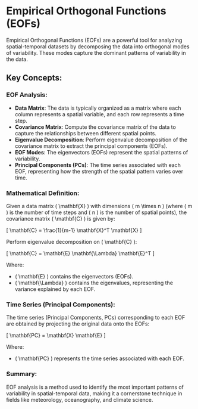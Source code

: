 
# Empirical Orthogonal Functions (EOFs)

Empirical Orthogonal Functions (EOFs) are a powerful tool for analyzing spatial-temporal datasets by decomposing the data into orthogonal modes of variability. These modes capture the dominant patterns of variability in the data.

## Key Concepts:

### EOF Analysis:
- **Data Matrix**: The data is typically organized as a matrix where each column represents a spatial variable, and each row represents a time step.
- **Covariance Matrix**: Compute the covariance matrix of the data to capture the relationships between different spatial points.
- **Eigenvalue Decomposition**: Perform eigenvalue decomposition of the covariance matrix to extract the principal components (EOFs).
- **EOF Modes**: The eigenvectors (EOFs) represent the spatial patterns of variability.
- **Principal Components (PCs)**: The time series associated with each EOF, representing how the strength of the spatial pattern varies over time.

### Mathematical Definition:

Given a data matrix \( \mathbf{X} \) with dimensions \( m \times n \) (where \( m \) is the number of time steps and \( n \) is the number of spatial points), the covariance matrix \( \mathbf{C} \) is given by:

\[
\mathbf{C} = \frac{1}{m-1} \mathbf{X}^T \mathbf{X}
\]

Perform eigenvalue decomposition on \( \mathbf{C} \):

\[
\mathbf{C} = \mathbf{E} \mathbf{\Lambda} \mathbf{E}^T
\]

Where:
- \( \mathbf{E} \) contains the eigenvectors (EOFs).
- \( \mathbf{\Lambda} \) contains the eigenvalues, representing the variance explained by each EOF.

### Time Series (Principal Components):

The time series (Principal Components, PCs) corresponding to each EOF are obtained by projecting the original data onto the EOFs:

\[
\mathbf{PC} = \mathbf{X} \mathbf{E}
\]

Where:
- \( \mathbf{PC} \) represents the time series associated with each EOF.

### Summary:
EOF analysis is a method used to identify the most important patterns of variability in spatial-temporal data, making it a cornerstone technique in fields like meteorology, oceanography, and climate science.
